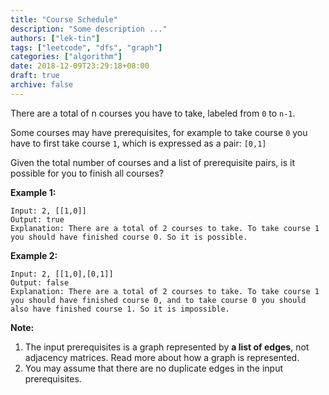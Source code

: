 ```yaml
---
title: "Course Schedule"
description: "Some description ..."
authors: ["lek-tin"]
tags: ["leetcode", "dfs", "graph"]
categories: ["algorithm"]
date: 2018-12-09T23:29:18+08:00
draft: true
archive: false
---
```

There are a total of n courses you have to take, labeled from `0` to `n-1`.

Some courses may have prerequisites, for example to take course `0` you have to first take course `1`, which is expressed as a pair: `[0,1]`

Given the total number of courses and a list of prerequisite pairs, is it possible for you to finish all courses?

**Example 1:**
```
Input: 2, [[1,0]]
Output: true
Explanation: There are a total of 2 courses to take. To take course 1 you should have finished course 0. So it is possible.
```
**Example 2:**
```
Input: 2, [[1,0],[0,1]]
Output: false
Explanation: There are a total of 2 courses to take. To take course 1 you should have finished course 0, and to take course 0 you should also have finished course 1. So it is impossible.
```
**Note:**
1. The input prerequisites is a graph represented by **a list of edges**, not adjacency matrices. Read more about how a graph is represented.
2. You may assume that there are no duplicate edges in the input prerequisites.
